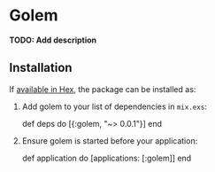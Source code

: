 # Golem

**TODO: Add description**

## Installation

If [available in Hex](https://hex.pm/docs/publish), the package can be installed as:

  1. Add golem to your list of dependencies in `mix.exs`:

        def deps do
          [{:golem, "~> 0.0.1"}]
        end

  2. Ensure golem is started before your application:

        def application do
          [applications: [:golem]]
        end

